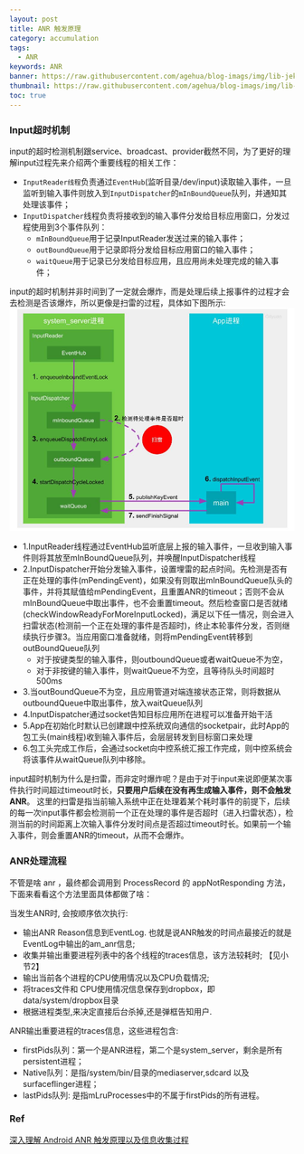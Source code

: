 ```yaml
---
layout: post
title: ANR 触发原理
category: accumulation
tags:
  - ANR
keywords: ANR
banner: https://raw.githubusercontent.com/agehua/blog-imags/img/lib-jekyll/Harvest%20Landscape%202.jpg
thumbnail: https://raw.githubusercontent.com/agehua/blog-imags/img/lib-jekyll/Harvest%20Landscape%202.jpg
toc: true
---
```


### Input超时机制
input的超时检测机制跟service、broadcast、provider截然不同，为了更好的理解input过程先来介绍两个重要线程的相关工作：

<!--more-->
- `InputReader线程`负责通过`EventHub`(监听目录/dev/input)读取输入事件，一旦监听到输入事件则放入到`InputDispatcher`的`mInBoundQueue`队列，并通知其处理该事件；
- `InputDispatcher`线程负责将接收到的输入事件分发给目标应用窗口，分发过程使用到3个事件队列：
    - `mInBoundQueue`用于记录InputReader发送过来的输入事件；
    - `outBoundQueue`用于记录即将分发给目标应用窗口的输入事件；
    - `waitQueue`用于记录已分发给目标应用，且应用尚未处理完成的输入事件；

input的超时机制并非时间到了一定就会爆炸，而是处理后续上报事件的过程才会去检测是否该爆炸，所以更像是扫雷的过程，具体如下图所示: 
![input anr flow](/images/blogimages/2022/input_anr_flow.png)

- 1.InputReader线程通过EventHub监听底层上报的输入事件，一旦收到输入事件则将其放至mInBoundQueue队列，并唤醒InputDispatcher线程
- 2.InputDispatcher开始分发输入事件，设置埋雷的起点时间。先检测是否有正在处理的事件(mPendingEvent)，如果没有则取出mInBoundQueue队头的事件，并将其赋值给mPendingEvent，且重置ANR的timeout；否则不会从mInBoundQueue中取出事件，也不会重置timeout。然后检查窗口是否就绪(checkWindowReadyForMoreInputLocked)，满足以下任一情况，则会进入扫雷状态(检测前一个正在处理的事件是否超时)，终止本轮事件分发，否则继续执行步骤3。当应用窗口准备就绪，则将mPendingEvent转移到outBoundQueue队列
  - 对于按键类型的输入事件，则outboundQueue或者waitQueue不为空，
  - 对于非按键的输入事件，则waitQueue不为空，且等待队头时间超时500ms
- 3.当outBoundQueue不为空，且应用管道对端连接状态正常，则将数据从outboundQueue中取出事件，放入waitQueue队列
- 4.InputDispatcher通过socket告知目标应用所在进程可以准备开始干活
- 5.App在初始化时默认已创建跟中控系统双向通信的socketpair，此时App的包工头(main线程)收到输入事件后，会层层转发到目标窗口来处理
- 6.包工头完成工作后，会通过socket向中控系统汇报工作完成，则中控系统会将该事件从waitQueue队列中移除。

input超时机制为什么是扫雷，而非定时爆炸呢？是由于对于input来说即便某次事件执行时间超过timeout时长，**只要用户后续在没有再生成输入事件，则不会触发ANR**。 这里的扫雷是指当前输入系统中正在处理着某个耗时事件的前提下，后续的每一次input事件都会检测前一个正在处理的事件是否超时（进入扫雷状态），检测当前的时间距离上次输入事件分发时间点是否超过timeout时长。如果前一个输入事件，则会重置ANR的timeout，从而不会爆炸。

### ANR处理流程
不管是啥 anr ，最终都会调用到 ProcessRecord 的 appNotResponding 方法，下面来看看这个方法里面具体都做了啥：

当发生ANR时, 会按顺序依次执行:
- 输出ANR Reason信息到EventLog. 也就是说ANR触发的时间点最接近的就是EventLog中输出的am_anr信息;
- 收集并输出重要进程列表中的各个线程的traces信息，该方法较耗时; 【见小节2】
- 输出当前各个进程的CPU使用情况以及CPU负载情况;
- 将traces文件和 CPU使用情况信息保存到dropbox，即data/system/dropbox目录
- 根据进程类型,来决定直接后台杀掉,还是弹框告知用户.

ANR输出重要进程的traces信息，这些进程包含:

- firstPids队列：第一个是ANR进程，第二个是system_server，剩余是所有persistent进程；
- Native队列：是指/system/bin/目录的mediaserver,sdcard 以及surfaceflinger进程；
- lastPids队列: 是指mLruProcesses中的不属于firstPids的所有进程。

### Ref

[深入理解 Android ANR 触发原理以及信息收集过程](<https://www.cnblogs.com/huansky/p/14954020.html>)
